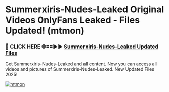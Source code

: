 # Summerxiris-Nudes-Leaked Original Videos 0nlyFans Leaked - Files Updated! (mtmon)

<h3>🔴 CLICK HERE 🌐==►► <a href="https://tinyurl.com/4mcuefdz" rel="nofollow">Summerxiris-Nudes-Leaked Updated Files</a></h3>

Get Summerxiris-Nudes-Leaked and all content. Now you can access all videos and pictures of Summerxiris-Nudes-Leaked. New Updated Files 2025!

[![mtmon](https://i.imgur.com/StAQSOY.gif)](https://tinyurl.com/4mcuefdz)
